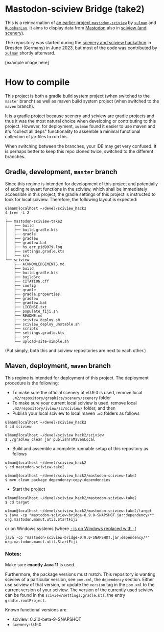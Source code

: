 # Mastodon-sciview Bridge (take2)
This is a reincarnation of [an earlier project `mastodon-sciview`](https://github.com/mastodon-sc/mastodon-sciview/) by [`xulman`](https://github.com/xulman) and [`RuoshanLan`](https://github.com/ruoshanlan).
It aims to display data from [Mastodon](https://github.com/mastodon-sc) also in [sciview (and scenery)](https://github.com/scenerygraphics/sciview).

The repository was started during the [scenery and sciview hackathon](https://imagesc.zulipchat.com/#narrow/stream/391996-Zzz.3A-.5B2023-06.5D-scenery.2Bsciview-hackathon-dresden)
in Dresden (Germany) in June 2023, but most of the code was contributed by [`xulman`](https://github.com/xulman) shortly afterward.

[example image here]

# How to compile
This project is both a gradle build system project (when switched to the `master` branch)
as well as maven build system project (when switched to the `maven` branch).

It is a gradle project because scenery and sciview are gradle projects and thus it was the most natural choice when developing or contributing to this project.
However, for deployment, `xulman` found it easier to use maven and it's "collect all deps" functionality to assemble a minimal functional collection of jar files
to run this.

When switching between the branches, your IDE may get very confused. It is perhaps better to keep this repo cloned twice, switched to the different branches.

## Gradle, development, `master` branch
Since this regime is intended for development of this project and potentially of adding relevant functions in the sciview, which shall
be immediately accessible in this project, the gradle settings of this project is instructed to look for local sciview.
Therefore, the following layout is expected:

```shell
ulman@localhost ~/devel/sciview_hack2
$ tree -L 2
.
├── mastodon-sciview-take2
│   ├── build
│   ├── build.gradle.kts
│   ├── gradle
│   ├── gradlew
│   ├── gradlew.bat
│   ├── hs_err_pid9979.log
│   ├── settings.gradle.kts
│   └── src
└── sciview
    ├── ACKNOWLEDGEMENTS.md
    ├── build
    ├── build.gradle.kts
    ├── buildSrc
    ├── CITATION.cff
    ├── config
    ├── gradle
    ├── gradle.properties
    ├── gradlew
    ├── gradlew.bat
    ├── LICENSE.txt
    ├── populate_fiji.sh
    ├── README.md
    ├── sciview_deploy.sh
    ├── sciview_deploy_unstable.sh
    ├── scripts
    ├── settings.gradle.kts
    ├── src
    └── upload-site-simple.sh
```

(Put simply, both this and sciview repositories are next to each other.)

## Maven, deployment, `maven` branch

This regime is intended for deployment of this project. The deployment procedure is the following:

- To make sure the official scenery at v0.9.0 is used, remove local `.m2/repository/graphics/scenery/scenery` folder
- To make sure your current local sciview is used, remove local `.m2/repository/iview/sc/sciview/` folder, and then
- Publish your local sciview to local maven `.m2` folders as follows

```shell
ulman@localhost ~/devel/sciview_hack2
$ cd sciview

ulman@localhost ~/devel/sciview_hack2/sciview
$ ./gradlew clean jar publishToMavenLocal
```

- Build and assemble a complete runnable setup of this repository as follows

```shell
ulman@localhost ~/devel/sciview_hack2
$ cd mastodon-sciview-take2

ulman@localhost ~/devel/sciview_hack2/mastodon-sciview-take2
$ mvn clean package dependency:copy-dependencies
```

- Start the project

```shell
ulman@localhost ~/devel/sciview_hack2/mastodon-sciview-take2
$ cd target

ulman@localhost ~/devel/sciview_hack2/mastodon-sciview-take2/target
$ java -cp "mastodon-sciview-bridge-0.9.0-SNAPSHOT.jar:dependency/*" org.mastodon.mamut.util.StartFiji
```

or on Windows systems (where [`:` is on Windows replaced with `;`](https://www.baeldung.com/java-classpath-syntax))

```
java -cp "mastodon-sciview-bridge-0.9.0-SNAPSHOT.jar;dependency/*" org.mastodon.mamut.util.StartFiji
```

### Notes:

Make sure **exactly Java 11** is used.

Furthermore, the package versions must match. 
This repository is wanting sciview of a particular version, see `pom.xml`, the `dependency` section.
Either use sciview of that version, or update the `version` tag in the `pom.xml` to the current version of your sciview.
The version of the currently used sciview can be found in the `sciview/settings.gradle.kts`, the entry `gradle.rootProject`.

Known functional versions are:
- sciview: 0.2.0-beta-9-SNAPSHOT
- scenery: 0.9.0
